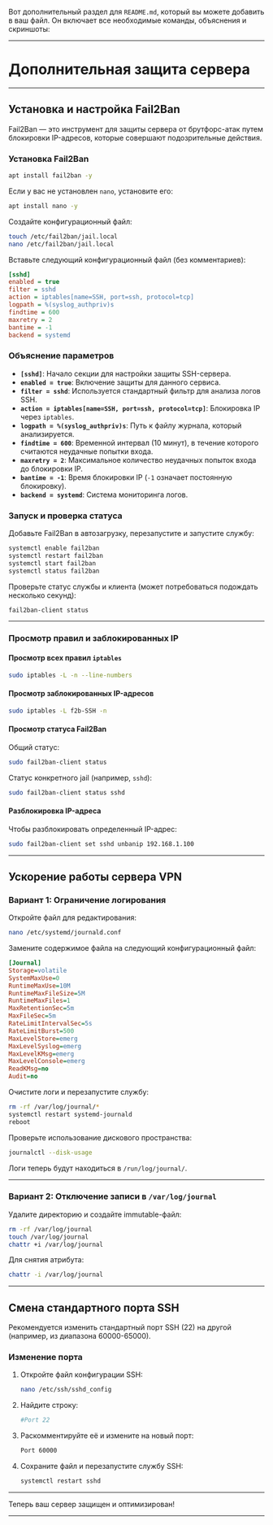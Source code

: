 Вот дополнительный раздел для `README.md`, который вы можете добавить в ваш файл. Он включает все необходимые команды, объяснения и скриншоты:

---

# Дополнительная защита сервера

---

## Установка и настройка Fail2Ban

Fail2Ban — это инструмент для защиты сервера от брутфорс-атак путем блокировки IP-адресов, которые совершают подозрительные действия.

### Установка Fail2Ban
```bash
apt install fail2ban -y
```

Если у вас не установлен `nano`, установите его:
```bash
apt install nano -y
```

Создайте конфигурационный файл:
```bash
touch /etc/fail2ban/jail.local
nano /etc/fail2ban/jail.local
```

Вставьте следующий конфигурационный файл (без комментариев):
```ini
[sshd]
enabled = true
filter = sshd
action = iptables[name=SSH, port=ssh, protocol=tcp]
logpath = %(syslog_authpriv)s
findtime = 600
maxretry = 2
bantime = -1
backend = systemd
```

### Объяснение параметров
- **`[sshd]`**: Начало секции для настройки защиты SSH-сервера.
- **`enabled = true`**: Включение защиты для данного сервиса.
- **`filter = sshd`**: Используется стандартный фильтр для анализа логов SSH.
- **`action = iptables[name=SSH, port=ssh, protocol=tcp]`**: Блокировка IP через `iptables`.
- **`logpath = %(syslog_authpriv)s`**: Путь к файлу журнала, который анализируется.
- **`findtime = 600`**: Временной интервал (10 минут), в течение которого считаются неудачные попытки входа.
- **`maxretry = 2`**: Максимальное количество неудачных попыток входа до блокировки IP.
- **`bantime = -1`**: Время блокировки IP (`-1` означает постоянную блокировку).
- **`backend = systemd`**: Система мониторинга логов.

### Запуск и проверка статуса
Добавьте Fail2Ban в автозагрузку, перезапустите и запустите службу:
```bash
systemctl enable fail2ban
systemctl restart fail2ban
systemctl start fail2ban
systemctl status fail2ban
```

Проверьте статус службы и клиента (может потребоваться подождать несколько секунд):
```bash
fail2ban-client status
```

---

### Просмотр правил и заблокированных IP
#### Просмотр всех правил `iptables`
```bash
sudo iptables -L -n --line-numbers
```

#### Просмотр заблокированных IP-адресов
```bash
sudo iptables -L f2b-SSH -n
```

#### Просмотр статуса Fail2Ban
Общий статус:
```bash
sudo fail2ban-client status
```

Статус конкретного jail (например, `sshd`):
```bash
sudo fail2ban-client status sshd
```

#### Разблокировка IP-адреса
Чтобы разблокировать определенный IP-адрес:
```bash
sudo fail2ban-client set sshd unbanip 192.168.1.100
```

---

## Ускорение работы сервера VPN

### Вариант 1: Ограничение логирования
Откройте файл для редактирования:
```bash
nano /etc/systemd/journald.conf
```

Замените содержимое файла на следующий конфигурационный файл:
```ini
[Journal]
Storage=volatile
SystemMaxUse=0
RuntimeMaxUse=10M
RuntimeMaxFileSize=5M
RuntimeMaxFiles=1
MaxRetentionSec=5m
MaxFileSec=5m
RateLimitIntervalSec=5s
RateLimitBurst=500
MaxLevelStore=emerg
MaxLevelSyslog=emerg
MaxLevelKMsg=emerg
MaxLevelConsole=emerg
ReadKMsg=no
Audit=no
```

Очистите логи и перезапустите службу:
```bash
rm -rf /var/log/journal/*
systemctl restart systemd-journald
reboot
```

Проверьте использование дискового пространства:
```bash
journalctl --disk-usage
```

Логи теперь будут находиться в `/run/log/journal/`.

---

### Вариант 2: Отключение записи в `/var/log/journal`
Удалите директорию и создайте immutable-файл:
```bash
rm -rf /var/log/journal
touch /var/log/journal
chattr +i /var/log/journal
```

Для снятия атрибута:
```bash
chattr -i /var/log/journal
```

---

## Смена стандартного порта SSH

Рекомендуется изменить стандартный порт SSH (22) на другой (например, из диапазона 60000-65000).

### Изменение порта
1. Откройте файл конфигурации SSH:
   ```bash
   nano /etc/ssh/sshd_config
   ```

2. Найдите строку:
   ```bash
   #Port 22
   ```

3. Раскомментируйте её и измените на новый порт:
   ```bash
   Port 60000
   ```

4. Сохраните файл и перезапустите службу SSH:
   ```bash
   systemctl restart sshd
   ```

---

Теперь ваш сервер защищен и оптимизирован! 

--- 
